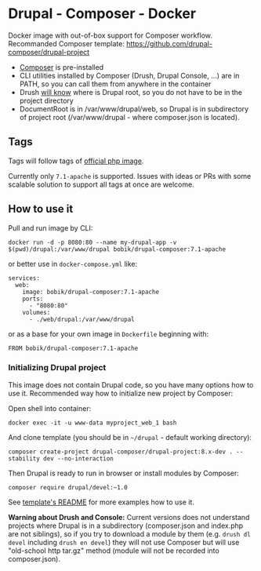 # Drupal - Composer - Docker

Docker image with out-of-box support for Composer workflow. Recommanded Composer template: https://github.com/drupal-composer/drupal-project

- [Composer](https://getcomposer.org) is pre-installed
- CLI utilities installed by Composer (Drush, Drupal Console, ...) are in PATH, so you can call them from anywhere in the container
- Drush [will know](https://github.com/iBobik/drupal-composer-docker/blob/master/drushrc.php#L4) where is Drupal root, so you do not have to be in the project directory
- DocumentRoot is in /var/www/drupal/web, so Drupal is in subdirectory of project root (/var/www/drupal - where composer.json is located).

## Tags
Tags will follow tags of [official php image](https://hub.docker.com/_/php/).

Currently only `7.1-apache` is supported. Issues with ideas or PRs with some scalable solution to support all tags at once are welcome.

## How to use it

Pull and run image by CLI:
```
docker run -d -p 8080:80 --name my-drupal-app -v $(pwd)/drupal:/var/www/drupal bobik/drupal-composer:7.1-apache
```
or better use in `docker-compose.yml` like:
```
services:
  web:
    image: bobik/drupal-composer:7.1-apache
    ports:
      - "8080:80"
    volumes:
      - ./web/drupal:/var/www/drupal
```
or as a base for your own image in `Dockerfile` beginning with:
```
FROM bobik/drupal-composer:7.1-apache
```

### Initializing Drupal project

This image does not contain Drupal code, so you have many options how to use it. Recommended way how to initialize new project by Composer:

Open shell into container:
```
docker exec -it -u www-data myproject_web_1 bash
```
And clone template (you should be in `~/drupal` - default working directory):
```
composer create-project drupal-composer/drupal-project:8.x-dev . --stability dev --no-interaction
```

Then Drupal is ready to run in browser or install modules by Composer:
```
composer require drupal/devel:~1.0
```
See [template's README](https://github.com/drupal-composer/drupal-project) for more examples how to use it.

**Warning about Drush and Console:** Current versions does not understand projects where Drupal is in a subdirectory (composer.json and index.php are not siblings), so if you try to download a module by them (e.g. `drush dl devel` including `drush en devel`) they will not use Composer but will use "old-school http tar.gz" method (module will not be recorded into composer.json).

